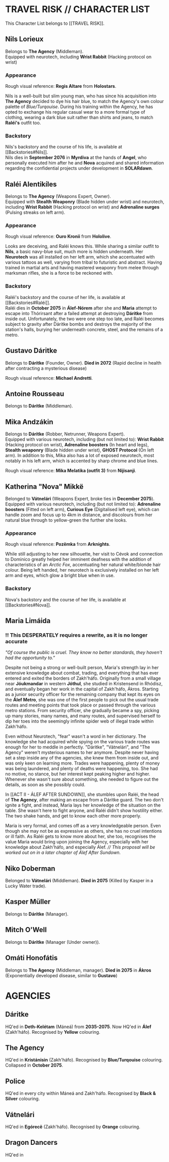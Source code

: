 # TRAVEL RISK // CHARACTER LIST
This Character List belongs to [[TRAVEL RISK]].
## Nils Lorieux
Belongs to **The Agency** (Middleman). \
Equipped with neurotech, including **Wrist Rabbit** (Hacking protocol on wrist)
### Appearance
Rough visual reference: **Regis Altare** from **Holostars**.

Nils is a well-built but slim young man, who has since his acquisition into **The Agency** decided to dye his hair blue, to match the Agency's own colour palette of *Blue/Turqouise*. During his training within the Agency, he has opted to exchange his regular casual wear to a more formal type of clothing, wearing a dark blue suit rather than shirts and jeans, to match **Raléi's** outfit too.

### Backstory
Nils's backstory and the course of his life, is available at [[Backstories#Nils]]. \
Nils dies in **September 2076** in **Myrdiva** at the hands of **Angel**, who personally executed him after he and **Nova** acquired and shared information regarding the confidential projects under development in **SOLARdawn**.

## Raléi Alentikíles
Belongs to **The Agency** (Weapons Expert, Owner). \
Equipped with **Stealth Weaponry** (Blade hidden under wrist) and neurotech, including **Wrist Rabbit** (Hacking protocol on wrist) and **Adrenaline surges** (Pulsing streaks on left arm). 
### Appearance
Rough visual reference: **Ouro Kronii** from **Hololive**.

Looks are deceiving, and Raléi knows this. While sharing a similar outfit to **Nils**, a basic navy-blue suit, much more is hidden underneath. Her **Neurotech** was all installed on her left arm, which she accentuated with various tattoos as well, varying from tribal to futuristic and abstract. Having trained in martial arts and having mastered weaponry from melee through marksman rifles, she is a force to be reckoned with.
### Backstory
Raléi's backstory and the course of her life, is available at [[Backstories#Raléi]]. \
Raléi dies in **October 2075** in **Álef-Nórem** after she and **Maria** attempt to escape into Thórirsant after a failed attempt at destroying **Dáritke** from inside out. Unfortunately, the two were one step too late, and Raléi becomes subject to gravity after Dáritke bombs and destroys the majority of the station's halls, burying her underneath concrete, steel, and the remains of a metro.

## Gustavo Dáritke
Belongs to **Dáritke** (Founder, Owner). **Died in 2072** (Rapid decline in health after contracting a mysterious disease)

Rough visual reference: **Michael Andretti**.
## Antoine Rousseau
Belongs to **Dáritke** (Middleman).
## Mika Andzákin
Belongs to **Dáritke** (Robber, Netrunner, Weapons Expert). \
Equipped with various neurotech, including (but not limited to): **Wrist Rabbit** (Hacking protocol on wrist), **Adrenaline boosters** (In heart and legs), **Stealth weaponry** (Blade hidden under wrist), **GHOST Protocol** (On left arm). In addition to this, Mika also has a lot of exposed neurotech, most notably in his left arm, which is accented by sharp chrome and blue lines. 

Rough visual reference: **Mika Melatika (outfit 3)** from **Nijisanji**.
## Katherina "Nova" Mikkë
Belonged to **Vátnelári** (Weapons Expert, broke ties in **December 2075**). \
Equipped with various neurotech, including (but not limited to): **Adrenaline boosters** (Fitted on left arm), **Curious Eye** (Digitalised left eye), which can handle zoom and focus up to 4km in distance, and discolours from her natural blue through to yellow-green the further she looks.
### Appearance
Rough visual reference: **Pozëmka** from **Arknights**.

While still adjusting to her new silhouette, her visit to Cévok and connection to Dominico greatly helped her imminent deafness with the addition of characteristics of an *Arctic Fox*, accentuating her natural white/blonde hair colour. Being left handed, her neurotech is exclusively installed on her left arm and eyes, which glow a bright blue when in use. 
### Backstory
Nova's backstory and the course of her life, is available at [[Backstories#Nova]].
## Maria Limáida
### !! This DESPERATELY requires a rewrite, as it is no longer accurate
*"Of course the public is cruel. They know no better standards, they haven't had the opportunity to."*  
  
Despite not being a strong or well-built person, Maria's strength lay in her extensive knowledge about combat, trading, and everything that has ever entered and exited the borders of Zakh'háfo. Originally from a small village near **Jóukmandar** in western **Jóthul**, she studied in Kristensend in Rhódisz, and eventually began her work in the capital of Zakh'háfo, Ákros. Starting as a junior security officer for the remaining company that kept its eyes on the **Álef Metro**, she was one of the first people to pick out the usual trade routes and meeting points that took place or passed through the various metro stations. From security officer, she gradually became a spy, picking up many stories, many names, and many routes, and supervised herself to dip her toes into the seemingly infinite spider web of illegal trade within Zakh'háfo.  
  
Even without Neurotech, "fear" wasn't a word in her dictionary. The knowledge she had acquired while spying on the various trade routes was enough for her to meddle in perfectly. "Dáritke", "Vátnelári", and "The Agency" weren't mysterious names to her anymore. Despite never having set a step inside any of the agencies, she knew them from inside out, and was only keen on learning more. Trades were happening, plenty of money was being laundered, and plenty of deaths were happening, too. She had no motive, no stance, but her interest kept peaking higher and higher. Whenever she wasn't sure about something, she needed to figure out the details, as soon as she possibly could.  
  
In [[ACT II - ÁLEF AFTER SUNDOWN]], she stumbles upon Raléi, the head of **The Agency**, after making an escape from a Dáritke guard. The two don't ignite a fight, and instead, Maria lays her knowledge of the situation on the table. She wasn't here to fight anyone, and Raléi didn't show hostility either. The two shake hands, and get to know each other more properly.  
  
Maria is very formal, and comes off as a very knowledgeable person. Even though she may not be as expressive as others, she has no cruel intentions or ill faith. As Raléi gets to know more about her, she too, recognises the value Maria would bring upon joining the Agency, especially with her knowledge about Zakh'háfo, and especially Álef. *// This proposal will be worked out on in a later chapter of Álef After Sundown.*

## Niko Doberman
Belonged to **Vátnelári** (Middleman). **Died in 2075** (Killed by Kasper in a Lucky Water trade).
## Kasper Müller
Belongs to **Dáritke** (Manager). 
## Mitch O'Well
Belongs to **Dáritke** (Manager (Under owner)). 
## Omáti Honofátis
Belongs to **The Agency** (Middleman, manager). **Died in 2075** in **Ákros** (Exponentially developed disease, similar to **Gustavo**)


# AGENCIES
## Dáritke
HQ'ed in **Deth-Kelétam** (Máneá) from **2035-2075**. Now HQ'ed in **Álef** (Zakh'háfo). Recognised by **Yellow** colouring.

## The Agency
HQ'ed in **Kristánisin** (Zakh'háfo). Recognised by **Blue/Turqouise** colouring. Collapsed in **October 2075**.

## Police 
HQ'ed in every city within Máneá and Zakh'háfo. Recognised by **Black & Silver** colouring.

## Vátnelári
HQ'ed in **Egórecë** (Zakh'háfo). Recognised by **Orange** colouring.

## Dragon Dancers
HQ'ed in 
